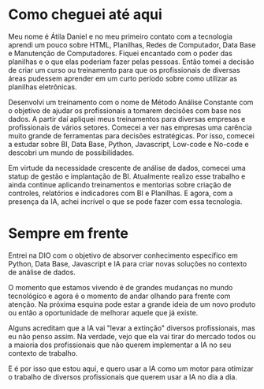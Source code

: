 # Como cheguei até aqui
Meu nome é Átila Daniel e no meu primeiro contato com a tecnologia aprendi um pouco sobre HTML, Planilhas, Redes de Computador, Data Base e Manutenção de Computadores.
Fiquei encantado com o poder das planilhas e o que elas poderiam fazer pelas pessoas.
Então tomei a decisão de criar um curso ou treinamento para que os profissionais de diversas áreas pudessem aprender em um curto período sobre como utilizar as planilhas eletrônicas.

Desenvolvi um treinamento com o nome de Método Análise Constante com o objetivo de ajudar os profissionais a tomarem decisões com base nos dados.
A partir daí apliquei meus treinamentos para diversas empresas e profissionais de vários setores.
Comecei a ver nas empresas uma carência muito grande de ferramentas para decisões estratégicas.
Por isso, comecei a estudar sobre BI, Data Base, Python, Javascript, Low-code e No-code e descobri um mundo de possibilidades.

Em virtude da necessidade crescente de análise de dados, comecei uma statup de gestão e implantação de BI.
Atualmente realizo esse trabalho e ainda continue aplicando treinamentos e mentorias sobre criação de controles, relatórios e indicadores com BI e Planilhas.
E agora, com a presença da IA, achei incrível o que se pode fazer com essa tecnologia.

# Sempre em frente
Entrei na DIO com o objetivo de absorver conhecimento específico em Python, Data Base, Javascript e IA para criar novas soluções no contexto de análise de dados.

O momento que estamos vivendo é de grandes mudanças no mundo tecnológico e agora é o momento de andar olhando para frente com atenção.
Na próxima esquina pode estar a grande ideia de um novo produto ou então a oportunidade de melhorar aquele que já existe.

Alguns acreditam que a IA vai "levar a extinção" diversos profissionais, mas eu não penso assim.
Na verdade, vejo que ela vai tirar do mercado todos ou a maioria dos profissionais que não querem implementar a IA no seu contexto de trabalho.

E é por isso que estou aqui, e quero usar a IA como um motor para otimizar o trabalho de diversos profissionais que querem usar a IA no dia a dia.
